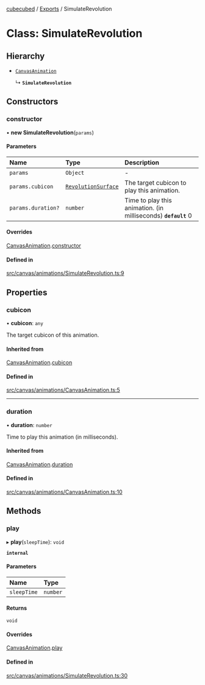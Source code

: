 [cubecubed](/reference/README.md) / [Exports](/reference/modules.md) / SimulateRevolution

# Class: SimulateRevolution

## Hierarchy

- [`CanvasAnimation`](/reference/classes/CanvasAnimation.md)

  ↳ **`SimulateRevolution`**

## Constructors

### constructor

• **new SimulateRevolution**(`params`)

#### Parameters

| Name | Type | Description |
| :------ | :------ | :------ |
| `params` | `Object` | - |
| `params.cubicon` | [`RevolutionSurface`](/reference/classes/RevolutionSurface.md) | The target cubicon to play this animation. |
| `params.duration?` | `number` | Time to play this animation. (in milliseconds)  **`default`** 0 |

#### Overrides

[CanvasAnimation](/reference/classes/CanvasAnimation.md).[constructor](/reference/classes/CanvasAnimation.md#constructor)

#### Defined in

[src/canvas/animations/SimulateRevolution.ts:9](https://github.com/imaphatduc/cubecubed/blob/4495c75/src/canvas/animations/SimulateRevolution.ts#L9)

## Properties

### cubicon

• **cubicon**: `any`

The target cubicon of this animation.

#### Inherited from

[CanvasAnimation](/reference/classes/CanvasAnimation.md).[cubicon](/reference/classes/CanvasAnimation.md#cubicon)

#### Defined in

[src/canvas/animations/CanvasAnimation.ts:5](https://github.com/imaphatduc/cubecubed/blob/4495c75/src/canvas/animations/CanvasAnimation.ts#L5)

___

### duration

• **duration**: `number`

Time to play this animation (in milliseconds).

#### Inherited from

[CanvasAnimation](/reference/classes/CanvasAnimation.md).[duration](/reference/classes/CanvasAnimation.md#duration)

#### Defined in

[src/canvas/animations/CanvasAnimation.ts:10](https://github.com/imaphatduc/cubecubed/blob/4495c75/src/canvas/animations/CanvasAnimation.ts#L10)

## Methods

### play

▸ **play**(`sleepTime`): `void`

**`internal`**

#### Parameters

| Name | Type |
| :------ | :------ |
| `sleepTime` | `number` |

#### Returns

`void`

#### Overrides

[CanvasAnimation](/reference/classes/CanvasAnimation.md).[play](/reference/classes/CanvasAnimation.md#play)

#### Defined in

[src/canvas/animations/SimulateRevolution.ts:30](https://github.com/imaphatduc/cubecubed/blob/4495c75/src/canvas/animations/SimulateRevolution.ts#L30)
